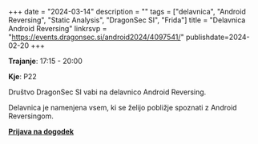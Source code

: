+++
date = "2024-03-14"
description = ""
tags = ["delavnica", "Android Reversing", "Static Analysis", "DragonSec SI", "Frida"]
title = "Delavnica Android Reversing"
linkrsvp = "https://events.dragonsec.si/android2024/4097541/"
publishdate=2024-02-20
+++

**Trajanje**: 17:15 - 20:00

**Kje**: P22

Društvo DragonSec SI vabi na delavnico Android Reversing.

Delavnica je namenjena vsem, ki se želijo pobližje spoznati z Android Reversingom.

[**Prijava na dogodek**](https://events.dragonsec.si/android2024/4097541/)
